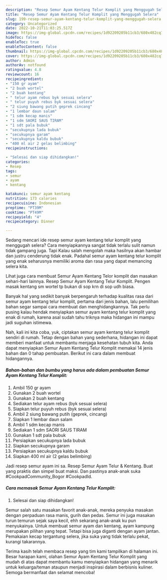 ```yaml
---
description: "Resep Semur Ayam Kentang Telur Komplit yang Menggugah Selera"
title: "Resep Semur Ayam Kentang Telur Komplit yang Menggugah Selera"
slug: 199-resep-semur-ayam-kentang-telur-komplit-yang-menggugah-selera
category: Uncategorized
date: 2022-10-21T11:03:25.517Z
image: https://img-global.cpcdn.com/recipes/1d92209205b11cb3/680x482cq70/semur-ayam-kentang-telur-komplit-foto-resep-utama.jpg
hideToc: false
enableToc: true
enableTocContent: false
thumbnail: https://img-global.cpcdn.com/recipes/1d92209205b11cb3/680x482cq70/semur-ayam-kentang-telur-komplit-foto-resep-utama.jpg
cover: https://img-global.cpcdn.com/recipes/1d92209205b11cb3/680x482cq70/semur-ayam-kentang-telur-komplit-foto-resep-utama.jpg
author: Admin
authorAv: notfound
ratingvalue: 4.8
reviewcount: 16
recipeingredient:
- "150 gr ayam"
- "2 buah wortel"
- "2 buah kentang"
- " telur ayam rebus byk sesuai selera"
- " telur puyuh rebus byk sesuai selera"
- "2 siung bawang putih geprek cincang"
- "1 lembar daun salam"
- "1 sdm kecap manis"
- "1 sdm SAORI SAUS TIRAM"
- "1 sdt pala bubuk"
- "secukupnya lada bubuk"
- "secukupnya garam"
- "secukupnya kaldu bubuk"
- "400 ml air 2 gelas belimbing"
recipeinstructions:

- "Selesai dan siap dihidangkan!"
categories:
- Resep
tags:
- semur
- ayam
- kentang

katakunci: semur ayam kentang 
nutrition: 173 calories
recipecuisine: Indonesian
preptime: "PT39M"
cooktime: "PT49M"
recipeyield: "4"
recipecategory: Dinner

---
```



Sedang mencari ide resep semur ayam kentang telur komplit yang menggugah selera? Cara menyiapkannya sangat tidak terlalu sulit namun tidak gampang juga. Tapi Kalau salah mengolah maka hasilnya akan hambar dan justru cenderung tidak enak. Padahal semur ayam kentang telur komplit yang enak seharusnya memiliki aroma dan rasa yang dapat memancing selera kita.


Lihat juga cara membuat Semur Ayam Kentang Telor komplit dan masakan sehari-hari lainnya. Resep Semur Ayam Kentang Telur Komplit. Pengen masak kentang sm wortel tp bukan di sop krn di sop udh biasa.

Banyak hal yang sedikit banyak berpengaruh terhadap kualitas rasa dari semur ayam kentang telur komplit, pertama dari jenis bahan, lalu pemilihan bahan segar sampai cara membuat dan menghidangkannya. Tak perlu pusing kalau hendak menyiapkan semur ayam kentang telur komplit yang enak di rumah, karena asal sudah tahu triknya maka hidangan ini mampu jadi suguhan istimewa.


Nah, kali ini kita coba, yuk, ciptakan semur ayam kentang telur komplit sendiri di rumah. Tetap dengan bahan yang sederhana, hidangan ini dapat memberi manfaat untuk membantu menjaga kesehatan tubuh kita. Anda dapat menyiapkan Semur Ayam Kentang Telur Komplit memakai 14 jenis bahan dan 0 tahap pembuatan. Berikut ini cara dalam membuat hidangannya.

<!--inarticleads1-->

##### Bahan-bahan dan bumbu yang harus ada dalam pembuatan Semur Ayam Kentang Telur Komplit:

1. Ambil 150 gr ayam
1. Gunakan 2 buah wortel
1. Gunakan 2 buah kentang
1. Sediakan  telur ayam rebus (byk sesuai selera)
1. Siapkan  telur puyuh rebus (byk sesuai selera)
1. Ambil 2 siung bawang putih (geprek, cincang)
1. Siapkan 1 lembar daun salam
1. Ambil 1 sdm kecap manis
1. Sediakan 1 sdm SAORI SAUS TIRAM
1. Gunakan 1 sdt pala bubuk
1. Persiapkan secukupnya lada bubuk
1. Siapkan secukupnya garam
1. Persiapkan secukupnya kaldu bubuk
1. Siapkan 400 ml air (2 gelas belimbing)


Jadi resep semur ayam ini sa. Resep Semur Ayam Telur &amp; Kentang. Buat yang praktis dan simpel buat maksi. Dan pastinya anak-anak suka #CookpadCommunity_Bogor #CookpadId. 

<!--inarticleads2-->

##### Cara memasak Semur Ayam Kentang Telur Komplit:


1. Selesai dan siap dihidangkan!

Semur salah satu masakan favorit anak-anak, mereka penyuka masakan dengan perpaduan rasa manis, gurih dan pedas. Semur ini juga masakan turun temurun sejak saya kecil, ehh sekarang anak-anak ku pun menyukainya. Untuk membuat semur ayam dan kentang, ayam kampung merupakan pilihan yang tepat. Tetapi bisa juga diganti dengan ayam jantan. Pemakaian kecap tergantung selera, jika suka yang tidak terlalu pekat, kurangi takarannya. 

Terima kasih telah membaca resep yang tim kami tampilkan di halaman ini. Besar harapan kami, olahan Semur Ayam Kentang Telur Komplit yang mudah di atas dapat membantu kamu menyiapkan hidangan yang menarik untuk keluarga/teman ataupun menjadi inspirasi dalam berbisnis kuliner. Semoga bermanfaat dan selamat mencoba!
